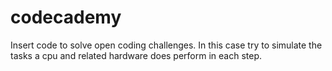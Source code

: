 # codecademy
Insert code to solve open coding challenges. In this case try to simulate the tasks a cpu and related hardware does perform in each step.
